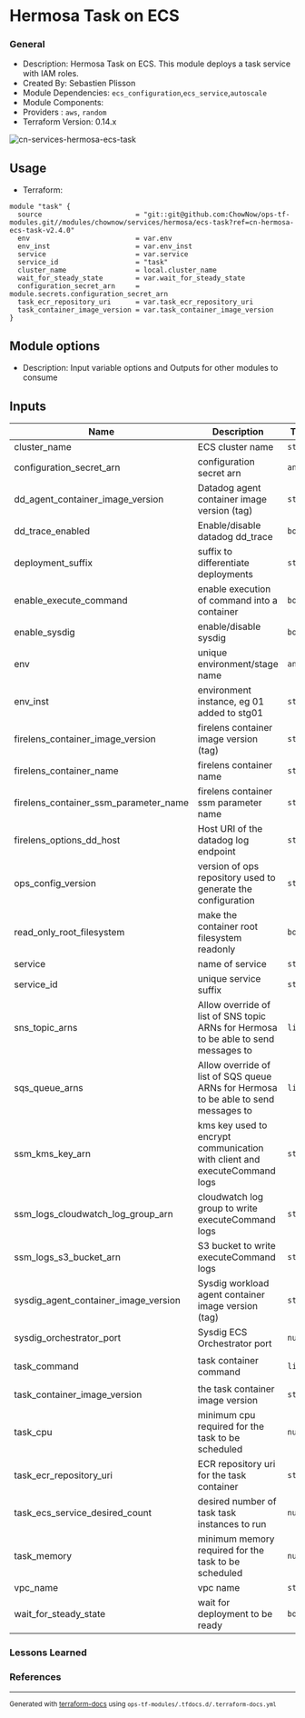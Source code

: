 <!-- BEGIN_TF_DOCS -->
# Hermosa Task on ECS

### General

* Description: Hermosa Task on ECS. This module deploys a task service with IAM roles.
* Created By: Sebastien Plisson
* Module Dependencies: `ecs_configuration`,`ecs_service`,`autoscale`
* Module Components:
* Providers : `aws`, `random`
* Terraform Version: 0.14.x

![cn-services-hermosa-ecs-task](https://github.com/ChowNow/ops-tf-modules/workflows/cn-services-hermosa-ecs-task/badge.svg)

## Usage

* Terraform:

```hcl
module "task" {
  source                       = "git::git@github.com:ChowNow/ops-tf-modules.git//modules/chownow/services/hermosa/ecs-task?ref=cn-hermosa-ecs-task-v2.4.0"
  env                          = var.env
  env_inst                     = var.env_inst
  service                      = var.service
  service_id                   = "task"
  cluster_name                 = local.cluster_name
  wait_for_steady_state        = var.wait_for_steady_state
  configuration_secret_arn     = module.secrets.configuration_secret_arn
  task_ecr_repository_uri      = var.task_ecr_repository_uri
  task_container_image_version = var.task_container_image_version
}
```

## Module options

* Description: Input variable options and Outputs for other modules to consume

## Inputs

| Name | Description | Type | Default | Required |
|------|-------------|------|---------|:--------:|
| cluster\_name | ECS cluster name | `string` | `""` | no |
| configuration\_secret\_arn | configuration secret arn | `any` | n/a | yes |
| dd\_agent\_container\_image\_version | Datadog agent container image version (tag) | `string` | `"7"` | no |
| dd\_trace\_enabled | Enable/disable datadog dd\_trace | `bool` | `true` | no |
| deployment\_suffix | suffix to differentiate deployments | `string` | `""` | no |
| enable\_execute\_command | enable execution of command into a container | `bool` | `true` | no |
| enable\_sysdig | enable/disable sysdig | `bool` | `false` | no |
| env | unique environment/stage name | `any` | n/a | yes |
| env\_inst | environment instance, eg 01 added to stg01 | `string` | `""` | no |
| firelens\_container\_image\_version | firelens container image version (tag) | `string` | `"2.25.1"` | no |
| firelens\_container\_name | firelens container name | `string` | `"log_router"` | no |
| firelens\_container\_ssm\_parameter\_name | firelens container ssm parameter name | `string` | `"/aws/service/aws-for-fluent-bit"` | no |
| firelens\_options\_dd\_host | Host URI of the datadog log endpoint | `string` | `"http-intake.logs.datadoghq.com"` | no |
| ops\_config\_version | version of ops repository used to generate the configuration | `string` | `"master"` | no |
| read\_only\_root\_filesystem | make the container root filesystem readonly | `bool` | `false` | no |
| service | name of service | `string` | `"hermosa"` | no |
| service\_id | unique service suffix | `string` | `""` | no |
| sns\_topic\_arns | Allow override of list of SNS topic ARNs for Hermosa to be able to send messages to | `list` | `[]` | no |
| sqs\_queue\_arns | Allow override of list of SQS queue ARNs for Hermosa to be able to send messages to | `list` | `[]` | no |
| ssm\_kms\_key\_arn | kms key used to encrypt communication with client and executeCommand logs | `string` | `""` | no |
| ssm\_logs\_cloudwatch\_log\_group\_arn | cloudwatch log group to write executeCommand logs | `string` | `""` | no |
| ssm\_logs\_s3\_bucket\_arn | S3 bucket to write executeCommand logs | `string` | `""` | no |
| sysdig\_agent\_container\_image\_version | Sysdig workload agent container image version (tag) | `string` | `"latest"` | no |
| sysdig\_orchestrator\_port | Sysdig ECS Orchestrator port | `number` | `6667` | no |
| task\_command | task container command | `list` | ```[ "/bin/bash", "/opt/chownow/ecs/start_hermosa_task.sh" ]``` | no |
| task\_container\_image\_version | the task container image version | `string` | `"task-latest"` | no |
| task\_cpu | minimum cpu required for the task to be scheduled | `number` | `2048` | no |
| task\_ecr\_repository\_uri | ECR repository uri for the task container | `string` | `""` | no |
| task\_ecs\_service\_desired\_count | desired number of task task instances to run | `number` | `2` | no |
| task\_memory | minimum memory required for the task to be scheduled | `number` | `4096` | no |
| vpc\_name | vpc name | `string` | `"main-dev"` | no |
| wait\_for\_steady\_state | wait for deployment to be ready | `bool` | `true` | no |



### Lessons Learned


### References

---

<sub>Generated with [terraform-docs](https://terraform-docs.io/) using `ops-tf-modules/.tfdocs.d/.terraform-docs.yml`<sub>
<!-- END_TF_DOCS -->
